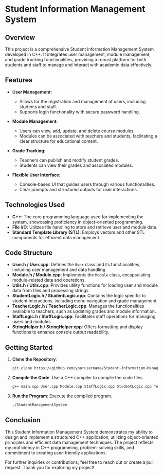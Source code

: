 # Student Information Management System

## Overview

This project is a comprehensive Student Information Management System developed in C++. It integrates user management, module management, and grade tracking functionalities, providing a robust platform for both students and staff to manage and interact with academic data effectively. 

## Features

- **User Management**: 
  - Allows for the registration and management of users, including students and staff.
  - Supports login functionality with secure password handling.

- **Module Management**:
  - Users can view, add, update, and delete course modules.
  - Modules can be associated with teachers and students, facilitating a clear structure for educational content.

- **Grade Tracking**:
  - Teachers can publish and modify student grades.
  - Students can view their grades and associated modules.

- **Flexible User Interface**:
  - Console-based UI that guides users through various functionalities.
  - Clear prompts and structured outputs for user interactions.

## Technologies Used

- **C++**: The core programming language used for implementing the system, showcasing proficiency in object-oriented programming.
- **File I/O**: Utilizes file handling to store and retrieve user and module data.
- **Standard Template Library (STL)**: Employs vectors and other STL components for efficient data management.

## Code Structure

- **User.h / User.cpp**: Defines the `User` class and its functionalities, including user management and data handling.
- **Module.h / Module.cpp**: Implements the `Module` class, encapsulating module-related data and operations.
- **Utils.h / Utils.cpp**: Provides utility functions for loading user and module data from files and processing strings.
- **StudentLogic.h / StudentLogic.cpp**: Contains the logic specific to student interactions, including menu navigation and grade management.
- **TeacherLogic.h / TeacherLogic.cpp**: Manages the functionalities available to teachers, such as updating grades and module information.
- **StaffLogic.h / StaffLogic.cpp**: Facilitates staff operations for managing users and modules.
- **StringHelper.h / StringHelper.cpp**: Offers formatting and display functions to enhance console output readability.

## Getting Started

1. **Clone the Repository**:
   ```bash
   git clone https://github.com/yourusername/Student-Information-Management-System.git
   ```

2. **Compile the Code**:
   Use a C++ compiler to compile the code files.
   ```bash
   g++ main.cpp User.cpp Module.cpp StaffLogic.cpp StudentLogic.cpp TeacherLogic.cpp Utils.cpp StringHelper.cpp -o StudentManagementSystem
   ```

3. **Run the Program**:
   Execute the compiled program.
   ```bash
   ./StudentManagementSystem
   ```

## Conclusion

This Student Information Management System demonstrates my ability to design and implement a structured C++ application, utilizing object-oriented principles and efficient data management techniques. The project reflects my proficiency in C++ programming, problem-solving skills, and commitment to creating user-friendly applications.

For further inquiries or contributions, feel free to reach out or create a pull request. Thank you for exploring my project!
